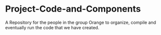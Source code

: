 # Project-Code-and-Components
A Repository for the people in the group Orange to organize, compile and eventually run the code that we have created.
